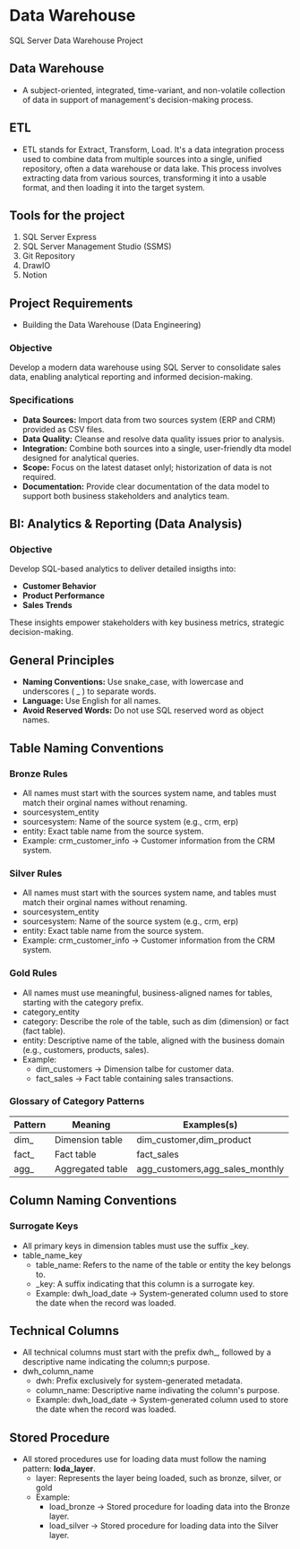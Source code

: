 # Data Warehouse

SQL Server Data Warehouse Project

## Data Warehouse
- A subject-oriented, integrated, time-variant, and non-volatile collection of data in support of management's decision-making process.

## ETL
- ETL stands for Extract, Transform, Load. It's a data integration process used to combine data from multiple sources into a single, unified repository, often a data warehouse or data lake. This process involves extracting data from various sources, transforming it into a usable format, and then loading it into the target system. 

## Tools for the project
1. SQL Server Express
1. SQL Server Management Studio (SSMS)
1. Git Repository
1. DrawIO
1. Notion

## Project Requirements
- Building the Data Warehouse (Data Engineering)
### Objective
Develop a modern data warehouse using SQL Server to consolidate sales data, enabling analytical reporting and informed decision-making.

### Specifications
- **Data Sources:** Import data from two sources system (ERP and CRM) provided as CSV files.
- **Data Quality:** Cleanse and resolve data quality issues prior to analysis.
- **Integration:** Combine both sources into a single, user-friendly dta model designed for analytical queries.
- **Scope:** Focus on the latest dataset onlyl; historization of data is not required.
- **Documentation:** Provide clear documentation of the data model to support both business stakeholders and analytics team.

## BI: Analytics & Reporting (Data Analysis)
### Objective
Develop SQL-based analytics to deliver detailed insigths into:
- **Customer Behavior**
- **Product Performance**
- **Sales Trends**

These insights empower stakeholders with key business metrics, strategic decision-making.

## General Principles
- **Naming Conventions:** Use snake_case, with lowercase and underscores ( _ ) to separate words.
- **Language:** Use English for all names.
- **Avoid Reserved Words:** Do not use SQL reserved word as object names.

## Table Naming Conventions
### Bronze Rules
- All names must start with the sources system name, and tables must match their orginal names without renaming.
- sourcesystem_entity
- sourcesystem: Name of the source system (e.g., crm, erp)
- entity: Exact table name from the source system.
- Example: crm_customer_info -> Customer information from the CRM system.

### Silver Rules
- All names must start with the sources system name, and tables must match their orginal names without renaming.
- sourcesystem_entity
- sourcesystem: Name of the source system (e.g., crm, erp)
- entity: Exact table name from the source system.
- Example: crm_customer_info -> Customer information from the CRM system.

### Gold Rules
- All names must use meaningful, business-aligned names for tables, starting with the category prefix.
- category_entity
- category: Describe the role of the table, such as dim (dimension) or fact (fact table).
- entity: Descriptive name of the table, aligned with the business domain (e.g., customers, products, sales).
- Example: 
  - dim_customers -> Dimension talbe for customer data.
  - fact_sales -> Fact table containing sales transactions.

### Glossary of Category Patterns

|Pattern|Meaning|Examples(s)|
|-------|--------|------------|
|dim_|Dimension table|dim_customer,dim_product|
|fact_|Fact table|fact_sales|
|agg_|Aggregated table|agg_customers,agg_sales_monthly|

## Column Naming Conventions
### Surrogate Keys
- All primary keys in dimension tables must use the suffix _key.
- table_name_key
  - table_name: Refers to the name of the table or entity the key belongs to.
  - _key: A suffix indicating that this column is a surrogate key.
  - Example: dwh_load_date -> System-generated column used to store the date when the record was loaded.

## Technical Columns
- All technical columns must start with the prefix dwh_, followed by a descriptive name indicating the column;s purpose.
- dwh_column_name
    - dwh: Prefix exclusively for system-generated metadata.
    - column_name: Descriptive name indivating the column's purpose.
    - Example: dwh_load_date -> System-generated column used to store the date when the record was loaded.

## Stored Procedure
- All stored procedures use for loading data must follow the naming pattern: **loda_layer**.
  - layer: Represents the layer being loaded, such as bronze, silver, or gold
  - Example:
    - load_bronze -> Stored procedure for loading data into the Bronze layer.
    - load_silver -> Stored procedure for loading data into the Silver layer. 


